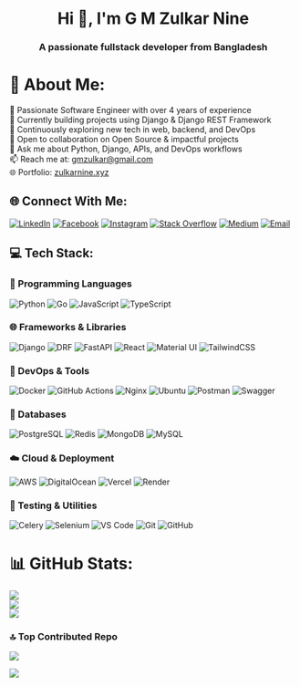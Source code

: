 <h1 align="center">Hi 👋, I'm G M Zulkar Nine</h1>
<h3 align="center">A passionate fullstack developer from Bangladesh</h3>




# 💫 About Me:
🚀 Passionate Software Engineer with over 4 years of experience<br>
🔭 Currently building projects using Django & Django REST Framework<br>
🌱 Continuously exploring new tech in web, backend, and DevOps<br>
🤝 Open to collaboration on Open Source & impactful projects<br>
💬 Ask me about Python, Django, APIs, and DevOps workflows<br>
📫 Reach me at: gmzulkar@gmail.com<br>
🌐 Portfolio: [zulkarnine.xyz](https://zulkarnine.xyz)



## 🌐 Connect With Me:

[![LinkedIn](https://img.shields.io/badge/LinkedIn-%230077B5.svg?logo=linkedin&logoColor=white)](https://linkedin.com/in/gmzulkar)
[![Facebook](https://img.shields.io/badge/Facebook-%231877F2.svg?logo=Facebook&logoColor=white)](https://facebook.com/imzulkar)
[![Instagram](https://img.shields.io/badge/Instagram-%23E4405F.svg?logo=Instagram&logoColor=white)](https://instagram.com/iamzulkar)
[![Stack Overflow](https://img.shields.io/badge/-Stackoverflow-FE7A16?logo=stack-overflow&logoColor=white)](https://stackoverflow.com/users/16372664)
[![Medium](https://img.shields.io/badge/Medium-12100E?logo=medium&logoColor=white)](https://medium.com/@gmzulkar)
[![Email](https://img.shields.io/badge/Email-D14836?logo=gmail&logoColor=white)](mailto:gmzulkar@gmail.com)



## 💻 Tech Stack:

### 🧠 Programming Languages
![Python](https://img.shields.io/badge/python-3670A0?style=for-the-badge&logo=python&logoColor=ffdd54)
![Go](https://img.shields.io/badge/go-%2300ADD8.svg?style=for-the-badge&logo=go&logoColor=white)
![JavaScript](https://img.shields.io/badge/javascript-%23323330.svg?style=for-the-badge&logo=javascript&logoColor=%23F7DF1E)
![TypeScript](https://img.shields.io/badge/typescript-%23007ACC.svg?style=for-the-badge&logo=typescript&logoColor=white)

### 🌐 Frameworks & Libraries
![Django](https://img.shields.io/badge/django-%23092E20.svg?style=for-the-badge&logo=django&logoColor=white)
![DRF](https://img.shields.io/badge/DRF-ff1709?style=for-the-badge&logo=django&logoColor=white&labelColor=gray)
![FastAPI](https://img.shields.io/badge/FastAPI-005571?style=for-the-badge&logo=fastapi)
![React](https://img.shields.io/badge/react-%2320232a.svg?style=for-the-badge&logo=react&logoColor=%2361DAFB)
![Material UI](https://img.shields.io/badge/MUI-%230081CB.svg?style=for-the-badge&logo=mui&logoColor=white)
![TailwindCSS](https://img.shields.io/badge/tailwindcss-%2338B2AC.svg?style=for-the-badge&logo=tailwind-css&logoColor=white)

### 🧰 DevOps & Tools
![Docker](https://img.shields.io/badge/docker-%230db7ed.svg?style=for-the-badge&logo=docker&logoColor=white)
![GitHub Actions](https://img.shields.io/badge/github%20actions-%232671E5.svg?style=for-the-badge&logo=githubactions&logoColor=white)
![Nginx](https://img.shields.io/badge/nginx-%23009639.svg?style=for-the-badge&logo=nginx&logoColor=white)
![Ubuntu](https://img.shields.io/badge/ubuntu-%23E95420.svg?style=for-the-badge&logo=ubuntu&logoColor=white)
![Postman](https://img.shields.io/badge/Postman-FF6C37?style=for-the-badge&logo=postman&logoColor=white)
![Swagger](https://img.shields.io/badge/-Swagger-%23Clojure?style=for-the-badge&logo=swagger&logoColor=white)

### 🧠 Databases
![PostgreSQL](https://img.shields.io/badge/postgres-%23316192.svg?style=for-the-badge&logo=postgresql&logoColor=white)
![Redis](https://img.shields.io/badge/redis-%23DD0031.svg?style=for-the-badge&logo=redis&logoColor=white)
![MongoDB](https://img.shields.io/badge/MongoDB-%234ea94b.svg?style=for-the-badge&logo=mongodb&logoColor=white)
![MySQL](https://img.shields.io/badge/mysql-4479A1.svg?style=for-the-badge&logo=mysql&logoColor=white)

### ☁️ Cloud & Deployment
![AWS](https://img.shields.io/badge/AWS-%23FF9900.svg?style=for-the-badge&logo=amazon-aws&logoColor=white)
![DigitalOcean](https://img.shields.io/badge/DigitalOcean-%230167ff.svg?style=for-the-badge&logo=digitalOcean&logoColor=white)
![Vercel](https://img.shields.io/badge/vercel-%23000000.svg?style=for-the-badge&logo=vercel&logoColor=white)
![Render](https://img.shields.io/badge/Render-%46E3B7.svg?style=for-the-badge&logo=render&logoColor=white)

### 🧪 Testing & Utilities
![Celery](https://img.shields.io/badge/celery-%2331B231.svg?style=for-the-badge&logo=celery&logoColor=white)
![Selenium](https://img.shields.io/badge/selenium-%2343B02A.svg?style=for-the-badge&logo=selenium&logoColor=white)
![VS Code](https://img.shields.io/badge/vscode-%23007ACC.svg?style=for-the-badge&logo=visual-studio-code&logoColor=white)
![Git](https://img.shields.io/badge/git-%23F05033.svg?style=for-the-badge&logo=git&logoColor=white)
![GitHub](https://img.shields.io/badge/github-%23121011.svg?style=for-the-badge&logo=github&logoColor=white)


# 📊 GitHub Stats:
![](https://github-readme-stats.vercel.app/api?username=imzulkar&theme=radical&hide_border=false&include_all_commits=true&count_private=true)<br/>
![](https://nirzak-streak-stats.vercel.app/?user=imzulkar&theme=radical&hide_border=false)<br/>
![](https://github-readme-stats.vercel.app/api/top-langs/?username=imzulkar&theme=radical&hide_border=false&include_all_commits=true&count_private=true&layout=compact)

### 🔝 Top Contributed Repo
![](https://github-contributor-stats.vercel.app/api?username=imzulkar&limit=5&theme=radical&combine_all_yearly_contributions=true)


[![](https://visitcount.itsvg.in/api?id=imzulkar&icon=0&color=0)](https://visitcount.itsvg.in)

<!-- Proudly created with GPRM ( https://gprm.itsvg.in ) -->

